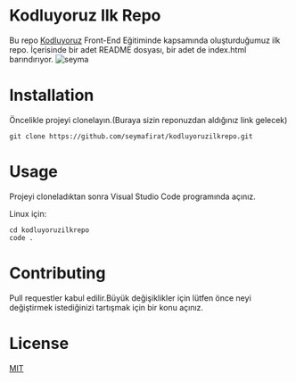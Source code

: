 # Kodluyoruz Ilk Repo
Bu repo [Kodluyoruz](https://www.kodluyoruz.org/) Front-End Eğitiminde kapsamında oluşturduğumuz ilk repo. İçerisinde bir adet README dosyası, bir adet de index.html barındırıyor.
![seyma](C:\Users\Lenovo\Desktop\kodluyoruzodev.JPG)


# Installation
Öncelikle projeyi clonelayın.(Buraya sizin reponuzdan aldığınız link gelecek)

```
git clone https://github.com/seymafirat/kodluyoruzilkrepo.git
```

# Usage
Projeyi cloneladıktan sonra Visual Studio Code programında açınız.

Linux için:

```
cd kodluyoruzilkrepo
code .
```


# Contributing
Pull requestler kabul edilir.Büyük değişiklikler için lütfen önce neyi değiştirmek istediğinizi tartışmak için bir konu açınız.

# License

[MIT](https://choosealicense.com/licenses/mit/)